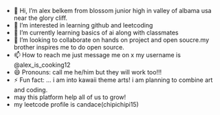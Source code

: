 - 👋 Hi, I’m alex belkem from blossom junior high in valley of albama usa near the glory cliff.
- 👀 I’m interested in learning github and leetcoding
- 🌱 I’m currently learning basics of ai along with classmates
- 💞️ I’m looking to collaborate on hands on project and open soucre.my brother inspires me to do open source.
- 📫 How to reach me just message me on x my username is @alex_is_cooking12
- 😄 Pronouns: call me he/him but they will work too!!!
- ⚡ Fun fact: ... i am into kawaii theme arts! i am planning to combine art and coding.
- may this platform help all of us to grow!
- my leetcode profile is candace(chipichipi15)
<!---
chipichipi15/chipichipi15 is a ✨ special ✨ repository because its `README.md` (this file) appears on your GitHub profile.
You can click the Preview link to take a look at your changes.
--->
